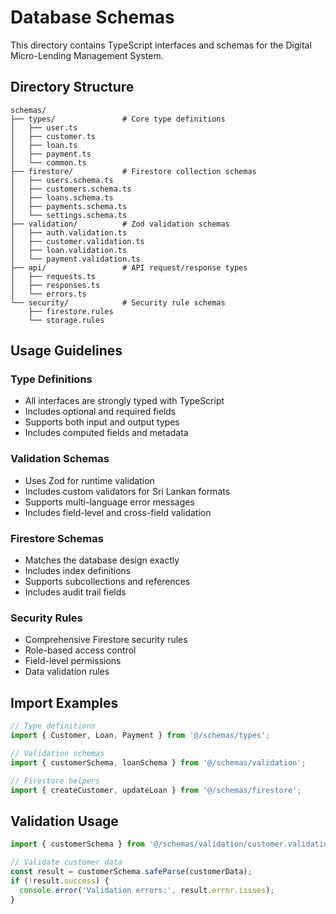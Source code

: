 # Database Schemas

This directory contains TypeScript interfaces and schemas for the Digital Micro-Lending Management System.

## Directory Structure

```
schemas/
├── types/               # Core type definitions
│   ├── user.ts
│   ├── customer.ts
│   ├── loan.ts
│   ├── payment.ts
│   └── common.ts
├── firestore/           # Firestore collection schemas
│   ├── users.schema.ts
│   ├── customers.schema.ts
│   ├── loans.schema.ts
│   ├── payments.schema.ts
│   └── settings.schema.ts
├── validation/          # Zod validation schemas
│   ├── auth.validation.ts
│   ├── customer.validation.ts
│   ├── loan.validation.ts
│   └── payment.validation.ts
├── api/                 # API request/response types
│   ├── requests.ts
│   ├── responses.ts
│   └── errors.ts
└── security/            # Security rule schemas
    ├── firestore.rules
    └── storage.rules
```

## Usage Guidelines

### Type Definitions
- All interfaces are strongly typed with TypeScript
- Includes optional and required fields
- Supports both input and output types
- Includes computed fields and metadata

### Validation Schemas
- Uses Zod for runtime validation
- Includes custom validators for Sri Lankan formats
- Supports multi-language error messages
- Includes field-level and cross-field validation

### Firestore Schemas
- Matches the database design exactly
- Includes index definitions
- Supports subcollections and references
- Includes audit trail fields

### Security Rules
- Comprehensive Firestore security rules
- Role-based access control
- Field-level permissions
- Data validation rules

## Import Examples

```typescript
// Type definitions
import { Customer, Loan, Payment } from '@/schemas/types';

// Validation schemas
import { customerSchema, loanSchema } from '@/schemas/validation';

// Firestore helpers
import { createCustomer, updateLoan } from '@/schemas/firestore';
```

## Validation Usage

```typescript
import { customerSchema } from '@/schemas/validation/customer.validation';

// Validate customer data
const result = customerSchema.safeParse(customerData);
if (!result.success) {
  console.error('Validation errors:', result.error.issues);
}
```